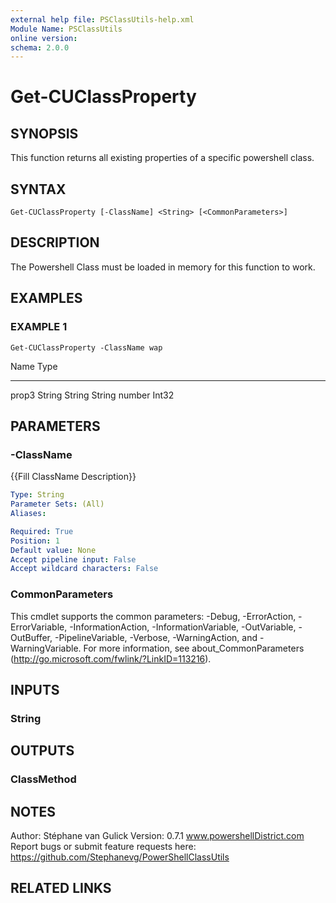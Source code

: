 ```yaml
---
external help file: PSClassUtils-help.xml
Module Name: PSClassUtils
online version:
schema: 2.0.0
---
```


# Get-CUClassProperty

## SYNOPSIS
This function returns all existing properties of a specific powershell class.

## SYNTAX

```
Get-CUClassProperty [-ClassName] <String> [<CommonParameters>]
```

## DESCRIPTION
The Powershell Class must be loaded in memory for this function to work.

## EXAMPLES

### EXAMPLE 1
```
Get-CUClassProperty -ClassName wap
```

Name   Type
----   ----
prop3  String
String String
number Int32

## PARAMETERS

### -ClassName
{{Fill ClassName Description}}

```yaml
Type: String
Parameter Sets: (All)
Aliases:

Required: True
Position: 1
Default value: None
Accept pipeline input: False
Accept wildcard characters: False
```

### CommonParameters
This cmdlet supports the common parameters: -Debug, -ErrorAction, -ErrorVariable, -InformationAction, -InformationVariable, -OutVariable, -OutBuffer, -PipelineVariable, -Verbose, -WarningAction, and -WarningVariable.
For more information, see about_CommonParameters (http://go.microsoft.com/fwlink/?LinkID=113216).

## INPUTS

### String
## OUTPUTS

### ClassMethod
## NOTES
Author: Stéphane van Gulick
Version: 0.7.1
www.powershellDistrict.com
Report bugs or submit feature requests here:
https://github.com/Stephanevg/PowerShellClassUtils

## RELATED LINKS
